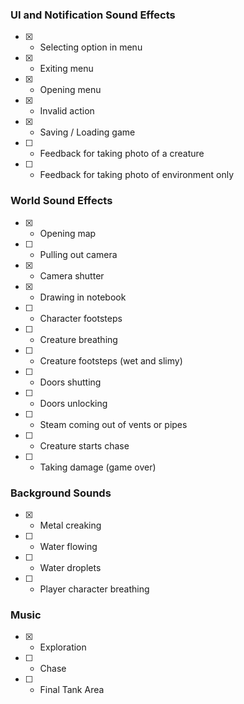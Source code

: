 ### UI and Notification Sound Effects
- [x] - Selecting option in menu  
- [x] - Exiting menu  
- [x] - Opening menu  
- [x] - Invalid action  
- [x] - Saving / Loading game  
- [ ] - Feedback for taking photo of a creature  
- [ ] - Feedback for taking photo of environment only  
### World Sound Effects
- [x] - Opening map  
- [ ] - Pulling out camera  
- [x] - Camera shutter  
- [x] - Drawing in notebook  
- [ ] - Character footsteps  
- [ ] - Creature breathing  
- [ ] - Creature footsteps (wet and slimy)  
- [ ] - Doors shutting  
- [ ] - Doors unlocking  
- [ ] - Steam coming out of vents or pipes  
- [ ] - Creature starts chase  
- [ ] - Taking damage (game over)  
### Background Sounds
- [x] - Metal creaking  
- [ ] - Water flowing  
- [ ] - Water droplets  
- [ ] - Player character breathing
### Music
- [x] - Exploration
- [ ] - Chase
- [ ] - Final Tank Area
